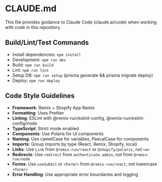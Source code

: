 # CLAUDE.md

This file provides guidance to Claude Code (claude.ai/code) when working with code in this repository.

## Build/Lint/Test Commands

- Install dependencies: `npm install`
- Development: `npm run dev`
- Build: `npm run build`
- Lint: `npm run lint`
- Setup DB: `npm run setup` (prisma generate && prisma migrate deploy)
- Deploy: `npm run deploy`

## Code Style Guidelines

- **Framework**: Remix + Shopify App Remix
- **Formatting**: Uses Prettier
- **Linting**: ESLint with @remix-run/eslint-config, @remix-run/eslint-config/node
- **TypeScript**: Strict mode enabled
- **Components**: Use Polaris for UI components
- **Naming**: Use camelCase for variables, PascalCase for components
- **Imports**: Group imports by type (React, Remix, Shopify, local)
- **Links**: Use `Link` from `@remix-run/react` or `@shopify/polaris`, not `<a>`
- **Redirects**: Use `redirect` from `authenticate.admin`, not from `@remix-run/node`
- **Forms**: Use `useSubmit` or `<Form/>` from `@remix-run/react`, not lowercase `<form/>`
- **Error Handling**: Use appropriate error boundaries and logging